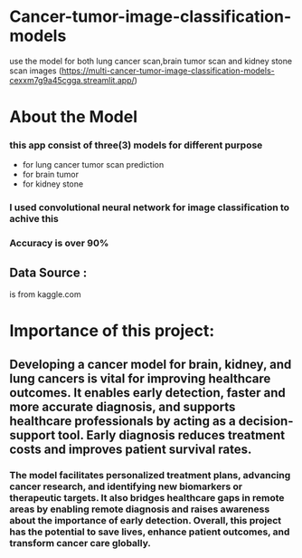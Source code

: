 # Cancer-tumor-image-classification-models
use the model for both lung cancer scan,brain tumor scan and kidney stone scan images (https://multi-cancer-tumor-image-classification-models-cexxm7g9a45cgga.streamlit.app/)

# About the Model
### this app consist of three(3) models for different purpose
- for lung cancer tumor scan prediction
- for brain tumor
- for kidney stone

### I used convolutional neural network for image classification to achive this
### Accuracy is over 90%

## Data Source :
is from kaggle.com

# Importance of this project:
## Developing a cancer model for brain, kidney, and lung cancers is vital for improving healthcare outcomes. It enables early detection, faster and more accurate diagnosis, and supports healthcare professionals by acting as a decision-support tool. Early diagnosis reduces treatment costs and improves patient survival rates.

### The model facilitates personalized treatment plans, advancing cancer research, and identifying new biomarkers or therapeutic targets. It also bridges healthcare gaps in remote areas by enabling remote diagnosis and raises awareness about the importance of early detection. Overall, this project has the potential to save lives, enhance patient outcomes, and transform cancer care globally.
